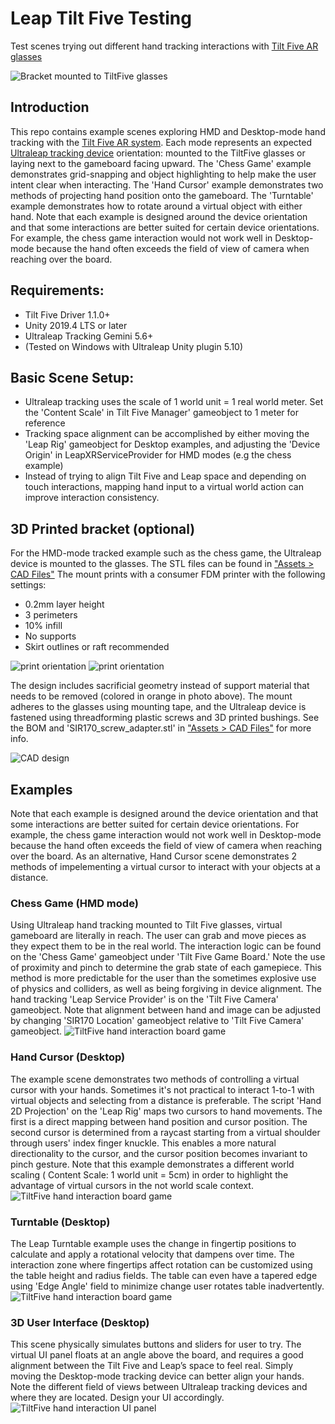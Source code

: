 # Leap Tilt Five Testing
 Test scenes trying out different hand tracking interactions with [Tilt Five AR glasses](https://www.tiltfive.com/)

![Bracket mounted to TiltFive glasses](imgs/leap-tiltfive-header.jpg)

## Introduction
 This repo contains example scenes exploring HMD and Desktop-mode hand tracking with the [Tilt Five AR system](https://www.tiltfive.com/). Each mode represents an expected [Ultraleap tracking device](https://www.ultraleap.com/tracking/) orientation: mounted to the TiltFive glasses or laying next to the gameboard facing upward. The 'Chess Game' example demonstrates grid-snapping and object highlighting to help make the user intent clear when interacting. The 'Hand Cursor' example demonstrates two methods of projecting hand position onto the gameboard. The 'Turntable' example demonstrates how to rotate around a virtual object with either hand. Note that each example is designed around the device orientation and that some interactions are better suited for certain device orientations. For example, the chess game interaction would not work well in Desktop-mode because the hand often exceeds the field of view of camera when reaching over the board.

## Requirements:
 - Tilt Five Driver 1.1.0+
 - Unity 2019.4 LTS or later
 - Ultraleap Tracking Gemini 5.6+
 - (Tested on Windows with Ultraleap Unity plugin 5.10)

## Basic Scene Setup:
 - Ultraleap tracking uses the scale of 1 world unit = 1 real world meter. Set the 'Content Scale' in Tilt Five Manager' gameobject to 1 meter for reference
 - Tracking space alignment can be accomplished by either moving the 'Leap Rig' gameobject for Desktop examples, and adjusting the 'Device Origin' in LeapXRServiceProvider for HMD modes (e.g the chess example)
 - Instead of trying to align Tilt Five and Leap space and depending on touch interactions, mapping hand input to a virtual world action can improve interaction consistency.

## 3D Printed bracket (optional)
 For the HMD-mode tracked example such as the chess game, the Ultraleap device is mounted to the glasses. The STL files can be found in ["Assets > CAD Files"](/Assets/CAD%20Files) The mount prints with a consumer FDM printer with the following settings:
 - 0.2mm layer height
 - 3 perimeters
 - 10% infill
 - No supports
 - Skirt outlines or raft recommended

![print orientation](imgs/tiltfive_mount2_printOrientation3.PNG)
![print orientation](imgs/print_post.jpg)

 The design includes sacrificial geometry instead of support material that needs to be removed (colored in orange in photo above). The mount adheres to the glasses using mounting tape, and the Ultraleap device is fastened using threadforming plastic screws and 3D printed bushings. See the BOM and 'SIR170_screw_adapter.stl' in ["Assets > CAD Files"](/Assets/CAD%20Files) for more info.

![CAD design](imgs/tiltfive_CAD_Assm.PNG)

## Examples

 Note that each example is designed around the device orientation and that some interactions are better suited for certain device orientations. For example, the chess game interaction would not work well in Desktop-mode because the hand often exceeds the field of view of camera when reaching over the board. As an alternative, Hand Cursor scene demonstrates 2 methods of impelementing a virtual cursor to interact with your objects at a distance.

### Chess Game (HMD mode)
 Using Ultraleap hand tracking mounted to Tilt Five glasses, virtual gameboard are literally in reach. The user can grab and move pieces as they expect them to be in the real world. The interaction logic can be found on the 'Chess Game' gameobject under 'Tilt Five Game Board.' Note the use of proximity and pinch to determine the grab state of each gamepiece. This method is more predictable for the user than the sometimes explosive use of physics and colliders, as well as being forgiving in device alignment. The hand tracking 'Leap Service Provider' is on the 'Tilt Five Camera' gameobject. Note that alignment between hand and image can be adjusted by changing 'SIR170 Location' gameobject relative to 'Tilt Five Camera' gameobject.
![TiltFive hand interaction board game](imgs/hmd_interaction.gif)

### Hand Cursor (Desktop)
 The example scene demonstrates two methods of controlling a virtual cursor with your hands. Sometimes it's not practical to interact 1-to-1 with virtual objects and selecting from a distance is preferable. The script 'Hand 2D Projection' on the 'Leap Rig' maps two cursors to hand movements. The first is a direct mapping between hand position and cursor position. The second cursor is determined from a raycast starting from a virtual shoulder through users' index finger knuckle. This enables a more natural directionality to the cursor, and the cursor position becomes invariant to pinch gesture. Note that this example demonstrates a different world scaling ( Content Scale: 1 world unit = 5cm) in order to highlight the advantage of virtual cursors in the not world scale context.
![TiltFive hand interaction board game](imgs/handcursor.gif)

### Turntable (Desktop)
 The Leap Turntable example uses the change in fingertip positions to calculate and apply a rotational velocity that dampens over time. The interaction zone where fingertips affect rotation can be customized using the table height and radius fields. The table can even have a tapered edge using 'Edge Angle' field to minimize change user rotates table inadvertently.
![TiltFive hand interaction board game](imgs/turntable.gif)

### 3D User Interface (Desktop)
 This scene physically simulates buttons and sliders for user to try. The virtual UI panel floats at an angle above the board, and requires a good alignment between the Tilt Five and Leap’s space to feel real. Simply moving the Desktop-mode tracking device can better align your hands. Note the different field of views between Ultraleap tracking devices and where they are located. Design your UI accordingly.
![TiltFive hand interaction UI panel](imgs/3dui.gif)
 